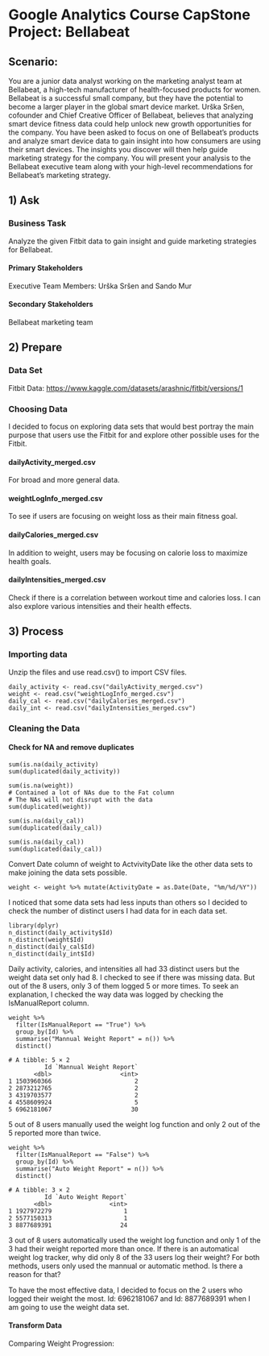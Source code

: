 # Google Analytics Course CapStone Project: Bellabeat

## Scenario:
You are a junior data analyst working on the marketing analyst team at Bellabeat, a high-tech manufacturer of
health-focused products for women. Bellabeat is a successful small company, but they have the potential to become a larger
player in the global smart device market. Urška Sršen, cofounder and Chief Creative Officer of Bellabeat, believes that
analyzing smart device fitness data could help unlock new growth opportunities for the company. You have been asked to
focus on one of Bellabeat’s products and analyze smart device data to gain insight into how consumers are using their smart
devices. The insights you discover will then help guide marketing strategy for the company. You will present your analysis to
the Bellabeat executive team along with your high-level recommendations for Bellabeat’s marketing strategy.

## 1) Ask
### Business Task
Analyze the given Fitbit data to gain insight and guide marketing strategies for Bellabeat.
#### Primary Stakeholders
Executive Team Members: Urška Sršen and Sando Mur
#### Secondary Stakeholders
Bellabeat marketing team

## 2) Prepare
### Data Set
Fitbit Data: https://www.kaggle.com/datasets/arashnic/fitbit/versions/1

### Choosing Data
I decided to focus on exploring data sets that would best portray the main purpose that users use the Fitbit for and explore other possible uses for the Fitbit.

#### dailyActivity_merged.csv
For broad and more general data. 
#### weightLogInfo_merged.csv
To see if users are focusing on weight loss as their main fitness goal.
#### dailyCalories_merged.csv
In addition to weight, users may be focusing on calorie loss to maximize health goals.
#### dailyIntensities_merged.csv
Check if there is a correlation between workout time and calories loss. I can also explore various intensities and their health effects.

## 3) Process
### Importing data
Unzip the files and use read.csv() to import CSV files.
```{r analysis}
daily_activity <- read.csv("dailyActivity_merged.csv")
weight <- read.csv("weightLogInfo_merged.csv")
daily_cal <- read.csv("dailyCalories_merged.csv")
daily_int <- read.csv("dailyIntensities_merged.csv")
```
### Cleaning the Data
#### Check for NA and remove duplicates
```{r analysis}
sum(is.na(daily_activity)
sum(duplicated(daily_activity))

sum(is.na(weight))
# Contained a lot of NAs due to the Fat column
# The NAs will not disrupt with the data
sum(duplicated(weight))

sum(is.na(daily_cal))
sum(duplicated(daily_cal))

sum(is.na(daily_cal))
sum(duplicated(daily_cal))
```
Convert Date column of weight to ActvivityDate like the other data sets to make joining the data sets possible.
```{r analysis}
weight <- weight %>% mutate(ActivityDate = as.Date(Date, "%m/%d/%Y"))
```
I noticed that some data sets had less inputs than others so I decided to check the number of distinct users I had data for in each data set.
```{r analysis}
library(dplyr)
n_distinct(daily_activity$Id)
n_distinct(weight$Id)
n_distinct(daily_cal$Id)
n_distinct(daily_int$Id)
```
Daily activity, calories, and intensities all had 33 distinct users but the weight data set only had 8. I checked to see if there was missing data. But out of the 8 users, only 3 of them logged 5 or more times. To seek an explanation, I checked the way data was logged by checking the IsManualReport column.
```{r analysis}
weight %>%
  filter(IsManualReport == "True") %>%
  group_by(Id) %>%
  summarise("Mannual Weight Report" = n()) %>%
  distinct()

# A tibble: 5 × 2
          Id `Mannual Weight Report`
       <dbl>                   <int>
1 1503960366                       2
2 2873212765                       2
3 4319703577                       2
4 4558609924                       5
5 6962181067                      30
```
5 out of 8 users manually used the weight log function and only 2 out of the 5 reported more than twice. 
```{r analysis}
weight %>%
  filter(IsManualReport == "False") %>%
  group_by(Id) %>%
  summarise("Auto Weight Report" = n()) %>%
  distinct()

# A tibble: 3 × 2
          Id `Auto Weight Report`
       <dbl>                <int>
1 1927972279                    1
2 5577150313                    1
3 8877689391                   24
```
3 out of 8 users automatically used the weight log function and only 1 of the 3 had their weight reported more than once. If there is an automatical weight log tracker, why did only 8 of the 33 users log their weight? For both methods, users only used the mannual or automatic method. Is there a reason for that?

To have the most effective data, I decided to focus on the 2 users who logged their weight the most. Id: 6962181067 and Id: 8877689391 when I am going to use the weight data set.

#### Transform Data

Comparing Weight Progression:



